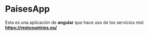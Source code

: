 # PaisesApp

Esta es una aplicación de **angular** que hace uso de los servicios rest **https://restcountries.eu/**

